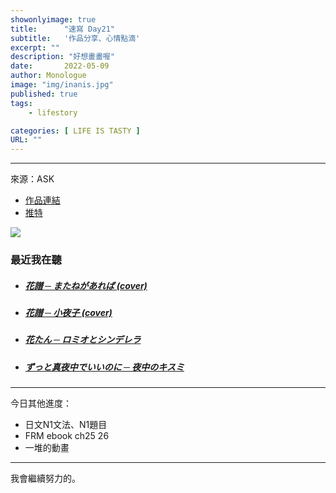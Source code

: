 ```yaml
---
showonlyimage: true
title:      "速寫 Day21"
subtitle:   '作品分享、心情點滴'
excerpt: ""
description: "好想畫畫喔"
date:       2022-05-09
author: Monologue    
image: "img/inanis.jpg"
published: true 
tags:
    - lifestory

categories: [ LIFE IS TASTY ]
URL: ""
---
```

***

來源：ASK  
* [作品連結](https://www.pixiv.net/artworks/91953835)  
* [推特](https://twitter.com/askziye)  

![](/blog/sketch/d21-1.jpg)
  
### 最近我在聽  
* ##### [花譜 ─ またねがあれば (cover)](https://www.youtube.com/watch?v=6pEDTxHm-Ek)  
* ##### [花譜 ─ 小夜子 (cover)](https://www.youtube.com/watch?v=waoAm-x96J0)  
* ##### [花たん ─ ロミオとシンデレラ](https://www.youtube.com/watch?v=TbFSpvlaugc)  
* ##### [ずっと真夜中でいいのに ─ 夜中のキスミ](https://www.youtube.com/watch?v=zruIvqmwSIs)  

***
今日其他進度：  
* 日文N1文法、N1題目  
* FRM ebook ch25 26
* 一堆的動畫  
  
***
我會繼續努力的。
<!--more-->
